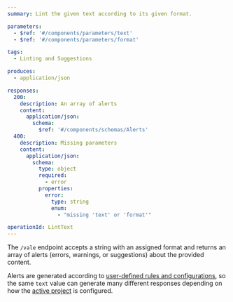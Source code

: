 ```yaml
---
summary: Lint the given text according to its given format.

parameters:
  - $ref: '#/components/parameters/text'
  - $ref: '#/components/parameters/format'

tags:
  - Linting and Suggestions

produces:
  - application/json

responses:
  200:
    description: An array of alerts
    content:
      application/json:
        schema:
          $ref: '#/components/schemas/Alerts'
  400:
    description: Missing parameters
    content:
      application/json:
        schema:
          type: object
          required:
            - error
          properties:
            error:
              type: string
              enum:
                - "missing 'text' or 'format'"

operationId: LintText
---
```


The `/vale` endpoint accepts a string with an assigned format and returns an array of alerts (errors, warnings, or suggestions) about the provided content.

Alerts are generated according to [user-defined rules and configurations](https://errata-ai.github.io/vale-server/docs/ini), so the same `text` value can generate many different responses depending on how the [active project](https://errata-ai.github.io/vale-server/docs/ui#projects) is configured.
